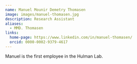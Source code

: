 ```yaml
---
name: Manuel Mounir Demetry Thomasen
image: images/manuel-thomasen.jpg
description: Research Assistant
aliases:
  - MMD. Thomasen
links:
  home-page: https://www.linkedin.com/in/manuel-thomasen/
  orcid: 0000-0002-9379-4617
---
```


Manuel is the first employee in the Hulman Lab.
